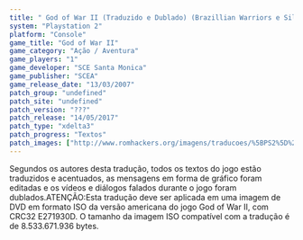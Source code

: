 ```yaml
---
title: " God of War II (Traduzido e Dublado) (Brazillian Warriors e Silent Fandub)"
system: "Playstation 2"
platform: "Console"
game_title: "God of War II"
game_category: "Ação / Aventura"
game_players: "1"
game_developer: "SCE Santa Monica"
game_publisher: "SCEA"
game_release_date: "13/03/2007"
patch_group: "undefined"
patch_site: "undefined"
patch_version: "???"
patch_release: "14/05/2017"
patch_type: "xdelta3"
patch_progress: "Textos"
patch_images: ["http://www.romhackers.org/imagens/traducoes/%5BPS2%5D%20God%20of%20War%20II%20-%20Brazilian%20Warriors%20e%20Silent%20Fandub%20-%201.jpg","http://www.romhackers.org/imagens/traducoes/%5BPS2%5D%20God%20of%20War%20II%20-%20Brazilian%20Warriors%20e%20Silent%20Fandub%20-%202.jpg","http://www.romhackers.org/imagens/traducoes/%5BPS2%5D%20God%20of%20War%20II%20-%20Brazilian%20Warriors%20e%20Silent%20Fandub%20-%203.jpg"]
---
```

Segundos os autores desta tradução, todos os textos do jogo estão traduzidos e acentuados, as mensagens em forma de gráfico foram editadas e os vídeos e diálogos falados durante o jogo foram dublados.ATENÇÃO:Esta tradução deve ser aplicada em uma imagem de DVD em formato ISO da versão americana do jogo God of War II, com CRC32 E271930D. O tamanho da imagem ISO compatível com a tradução é de 8.533.671.936 bytes.